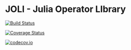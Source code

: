 # JOLI - Julia Operator LIbrary

[![Build Status](https://travis-ci.org/slimgroup/JOLI.jl.svg?branch=master)](https://travis-ci.org/slimgroup/JOLI.jl)

[![Coverage Status](https://coveralls.io/repos/slimgroup/JOLI.jl/badge.svg?branch=master&service=github)](https://coveralls.io/github/slimgroup/JOLI.jl?branch=master)

[![codecov.io](http://codecov.io/github/slimgroup/JOLI.jl/coverage.svg?branch=master)](http://codecov.io/github/slimgroup/JOLI.jl?branch=master)

